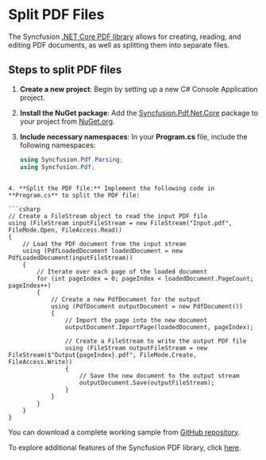 # Split PDF Files

The Syncfusion [.NET Core PDF library](https://www.syncfusion.com/document-processing/pdf-framework/net-core/pdf-library) allows for creating, reading, and editing PDF documents, as well as splitting them into separate files.

## Steps to split PDF files

1. **Create a new project**: Begin by setting up a new C# Console Application project.

2. **Install the NuGet package**: Add the [Syncfusion.Pdf.Net.Core](https://www.nuget.org/packages/Syncfusion.Pdf.Net.Core/) package to your project from [NuGet.org](https://www.nuget.org/).

3. **Include necessary namespaces**: In your **Program.cs** file, include the following namespaces:

   ```csharp
   using Syncfusion.Pdf.Parsing;
   using Syncfusion.Pdf;
```

4. **Split the PDF file:** Implement the following code in **Program.cs** to split the PDF file:

```csharp
// Create a FileStream object to read the input PDF file
using (FileStream inputFileStream = new FileStream("Input.pdf", FileMode.Open, FileAccess.Read))
{
    // Load the PDF document from the input stream
    using (PdfLoadedDocument loadedDocument = new PdfLoadedDocument(inputFileStream))
    {
        // Iterate over each page of the loaded document
        for (int pageIndex = 0; pageIndex < loadedDocument.PageCount; pageIndex++)
        {
            // Create a new PdfDocument for the output
            using (PdfDocument outputDocument = new PdfDocument())
            {
                // Import the page into the new document
                outputDocument.ImportPage(loadedDocument, pageIndex);

                // Create a FileStream to write the output PDF file
                using (FileStream outputFileStream = new FileStream($"Output{pageIndex}.pdf", FileMode.Create, FileAccess.Write))
                {
                    // Save the new document to the output stream
                    outputDocument.Save(outputFileStream);
                }
            }
        }
    }
}
```

You can download a complete working sample from [GitHub repository](https://github.com/SyncfusionExamples/PDF-Examples/tree/master/Pages/Splitting-PDF-file-into-individual-pages/).

To explore additional features of the Syncfusion PDF library, click [here](https://www.syncfusion.com/document-processing/pdf-framework/net-core).
